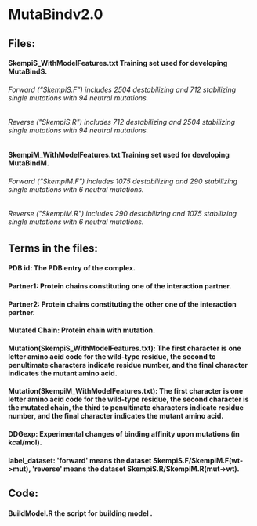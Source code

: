 # MutaBindv2.0

## Files:
  #### SkempiS_WithModelFeatures.txt	Training set used for developing MutaBindS.
  ###### Forward (“SkempiS.F”) includes 2504 destabilizing and 712 stabilizing single mutations with 94 neutral mutations. 
  ###### Reverse ("SkempiS.R") includes 712 destabilizing and 2504 stabilizing single mutations with 94 neutral mutations.
  
  #### SkempiM_WithModelFeatures.txt	Training set used for developing MutaBindM.
  ###### Forward (“SkempiM.F”) includes 1075 destabilizing and 290 stabilizing single mutations with 6 neutral mutations. 
  ###### Reverse ("SkempiM.R") includes 290 destabilizing and 1075 stabilizing single mutations with 6 neutral mutations.

## Terms in the files:
  #### PDB id: The PDB entry of the complex.
  #### Partner1: Protein chains constituting one of the interaction partner. 
  #### Partner2: Protein chains constituting the other one of the interaction partner. 
  #### Mutated Chain: Protein chain with mutation.
  #### Mutation(SkempiS_WithModelFeatures.txt): The first character is one letter amino acid code for the wild-type residue, the second to penultimate characters indicate residue number, and the final character indicates the mutant amino acid.
  #### Mutation(SkempiM_WithModelFeatures.txt): The first character is one letter amino acid code for the wild-type residue, the second character is the mutated chain, the third to penultimate characters indicate residue number, and the final character indicates the mutant amino acid.
  #### DDGexp: Experimental changes of binding affinity upon mutations (in kcal/mol).
  #### label_dataset: 'forward' means the dataset SkempiS.F/SkempiM.F(wt->mut), 'reverse' means the dataset SkempiS.R/SkempiM.R(mut->wt).

## Code:
  #### BuildModel.R 	the script for building model .
